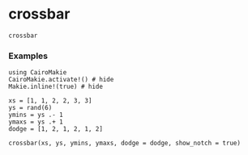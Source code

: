 # crossbar

```@docs
crossbar
```

### Examples

```@example
using CairoMakie
CairoMakie.activate!() # hide
Makie.inline!(true) # hide

xs = [1, 1, 2, 2, 3, 3]
ys = rand(6)
ymins = ys .- 1
ymaxs = ys .+ 1
dodge = [1, 2, 1, 2, 1, 2]

crossbar(xs, ys, ymins, ymaxs, dodge = dodge, show_notch = true)
```

